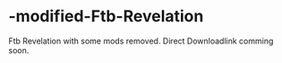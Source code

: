 # -modified-Ftb-Revelation
Ftb Revelation with some mods removed.
Direct Downloadlink comming soon.
